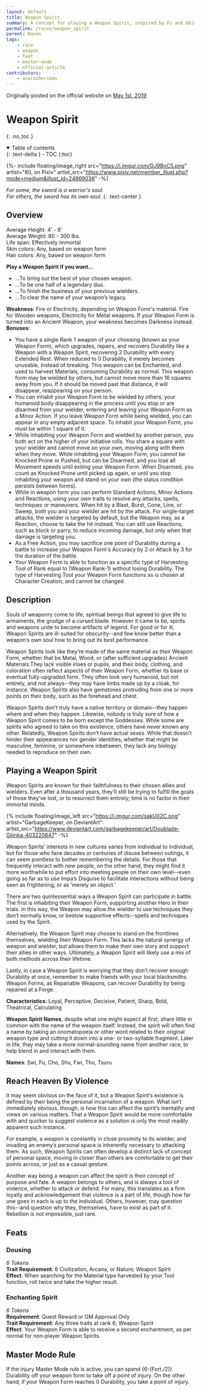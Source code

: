 ```yaml
---
layout: default
title: Weapon Spirit
summary: A concept for playing a Weapon Spirit, inspired by Fi and Ghirahim.
permalink: /races/weapon_spirit
parent: Races
tags:
    - race
    - weapon
    - feat
    - master-mode
    - official-article
contributors:
    - avarasheridan
---
```


Originally posted on the official website on [May 1st, 2019](https://reclaimthewild.net/index.php/2019/05/01/new-race-weapon-spirits/)  

# Weapon Spirit
{: .no_toc }

<details open markdown="block">
  <summary>
    Table of contents
  </summary>
  {: .text-delta }
- TOC
{:toc}
</details>

{%- include floating/image_right src="https://i.imgur.com/GJ9BoC5.png" artist="80, on Pixiv" artist_src="https://www.pixiv.net/member_illust.php?mode=medium&illust_id=24869036" -%}

*For some, the sword is a warrior’s soul.*  
*For others, the sword has its own soul.*
{: .text-center }

## Overview

Average Height: 4’ - 8’  
Average Weight: 80 - 300 lbs.  
Life span: Effectively immortal  
Skin colors: Any, based on weapon form  
Hair colors: Any, based on weapon form  

**Play a Weapon Spirit if you want…**
* ...To bring out the best of your chosen weapon.
* ...To be one half of a legendary duo.
* ...To finish the business of your previous wielders.
* ...To clear the name of your weapon’s legacy.


**Weakness**: Fire or Electricity, depending on Weapon Form's material. Fire for Wooden weapons, Electricity for Metal weapons. If your Weapon Form is turned into an Ancient Weapon, your weakness becomes Darkness instead.  
**Bonuses**:
* You have a single Rank 1 weapon of your choosing (known as your Weapon Form), which upgrades, repairs, and recovers Durability like a Weapon with a Weapon Spirit, recovering 2 Durability with every Extended Rest. When reduced to 0 Durability, it merely becomes unusable, instead of breaking. This weapon can be Enchanted, and used to harvest Materials, consuming Durability as normal. This weapon form may be wielded by others, but cannot move more than 16 squares away from you. If it should be moved past that distance, it will disappear, reappearing on your person.
* You can inhabit your Weapon Form to be wielded by others, your humanoid body disappearing in the process until you stop or are disarmed from your wielder, entering and leaving your Weapon Form as a Minor Action. If you leave Weapon Form while being wielded, you can appear in any empty adjacent space. To inhabit your Weapon Form, you must be within 1 square of it.
* While inhabiting your Weapon Form and wielded by another person, you both act on the higher of your initiative rolls. You share a square with your wielder and cannot move on your own, moving along with them when they move. While inhabiting your Weapon Form, you cannot be Knocked Prone or Pushed, but can be Disarmed, and you lose all Movement speeds until exiting your Weapon Form. When Disarmed, you count as Knocked Prone until picked up again, or until you stop inhabiting your weapon and stand on your own (the status condition persists between forms).
* While in weapon form you can perform Standard Actions, Minor Actions and Reactions, using your own traits to resolve any attacks, spells, techniques or maneuvers. When hit by a Blast, Burst, Cone, Line, or Sweep, both you and your wielder are hit by the attack. For single-target attacks, the wielder is targeted by default, but the Weapon may, as a Reaction, choose to take the hit instead. You can still use Reactions, such as block or parry, to reduce incoming damage, but only when that damage is targeting you.
* As a Free Action, you may sacrifice one point of Durability during a battle to increase your Weapon Form's Accuracy by 2 or Attack by 3 for the duration of the battle.
* Your Weapon Form is able to function as a specific type of Harvesting Tool of Rank equal to (Weapon Rank-1) without losing Durability. The type of Harvesting Tool your Weapon Form functions as is chosen at Character Creation, and cannot be changed.

## Description

Souls of weaponry come to life, spiritual beings that agreed to give life to armaments, the grudge of a cursed blade. However it came to be, spirits and weapons unite to become artifacts of legend. For good or for ill, Weapon Spirits are ill-suited for obscurity--and few know better than a weapon’s own soul how to bring out its best performance.

Weapon Spirits look like they’re made of the same material as their Weapon Form, whether that be Metal, Wood, or (after sufficient upgrades) Ancient Materials.They lack visible irises or pupils, and their body, clothing, and coloration often reflect aspects of their Weapon Form, whether its base or eventual fully-upgraded form. They often look very humanoid, but not entirely, and not always--they may have limbs made up by a cloak, for instance. Weapon Spirits also have gemstones protruding from one or more points on their body, such as the forehead and chest.

Weapon Spirits don’t truly have a native territory or domain--they happen where and when they happen. Likewise, nobody is truly sure of how a Weapon Spirit comes to be born except the Goddesses. While some are spirits who agreed to take on this existence, others have never known any other. Relatedly, Weapon Spirits don’t have actual sexes. While that doesn’t hinder their appearances nor gender identities, whether that might be masculine, feminine, or somewhere inbetween, they lack any biology needed to reproduce on their own.

## Playing a Weapon Spirit

Weapon Spirits are known for their faithfulness to their chosen allies and wielders. Even after a thousand years, they’ll still be trying to fulfill the goals of those they’ve lost, or to resurrect them entirely; time is no factor in their immortal minds.

{% include floating/image_left src="https://i.imgur.com/sakU02C.png" artist="GarbageKeeper, on DeviantArt" artist_src="https://www.deviantart.com/garbagekeeper/art/Doublade-Gijinka-403220647" -%}

Weapon Spirits’ interests in new cultures varies from individual to individual, but for those who face decades or centuries of disuse between outings, it can seem pointless to bother remembering the details. For those that frequently interact with new people, on the other hand, they might find it more worthwhile to put effort into meeting people on their own level--even going so far as to use Impa’s Disguise to facilitate interactions without being seen as frightening, or as ‘merely an object.’

There are two quintessential ways a Weapon Spirit can participate in battle. The first is inhabiting their Weapon Form, supporting another Hero in their trials. In this way, the Weapon may allow the wielder to use techniques they don’t normally know, or bestow supportive effects--spells and techniques used by the Spirit.

Alternatively, the Weapon Spirit may choose to stand on the frontlines themselves, wielding their Weapon Form. This lacks the natural synergy of weapon and wielder, but allows them to make their own story and support their allies in other ways. Ultimately, a Weapon Spirit will likely use a mix of both methods across their lifetime.

Lastly, in case a Weapon Spirit is worrying that they don’t recover enough Durability at once, remember to make friends with your local blacksmiths. Weapon Forms, as Repairable Weapons, can recover Durability by being repaired at a Forge. 

**Characteristics**: Loyal, Perceptive, Decisive, Patient, Sharp, Bold, Theatrical, Calculating 

**Weapon Spirit Names**, despite what one might expect at first, share little in common with the name of the weapon itself. Instead, the spirit will often find a name by taking an onomatopoeia or other word related to their original weapon type and cutting it down into a one- or two-syllable fragment. Later in life, they may take a more normal-sounding name from another race, to help blend in and interact with them. 

**Names**: Swi, Fu, Cho, Shu, Fwi, Tho, Tsuru 

## Reach Heaven By Violence

It may seem obvious on the face of it, but a Weapon Spirit’s existence is defined by their being the personal incarnation of a weapon. What isn’t immediately obvious, though, is how this can affect the spirit’s mentality and views on various matters. That a Weapon Spirit would be more comfortable with and quicker to suggest violence as a solution is only the most readily apparent such instance.

For example, a weapon is constantly in close proximity to its wielder, and invading an enemy’s personal space is inherently necessary to attacking them. As such, Weapon Spirits can often develop a distinct lack of concept of personal space, moving in closer than others are comfortable to get their points across, or just as a casual gesture.

Another way being a weapon can affect the spirit is their concept of purpose and fate. A weapon belongs to others, and is always a tool of violence, whether to attack or defend. For many, this translates as a firm loyalty and acknowledgement that violence is a part of life, though how far one goes in each is up to the individual. Others, however, may question this--and question why they, themselves, have to exist as part of it. Rebellion is not impossible, just rare.

## Feats

### Dousing

*6 Tokens*  
**Trait Requirement**: 6 Civilization, Arcana, or Nature; Weapon Spirit  
**Effect**: When searching for the Material type harvested by your Tool function, roll twice and take the higher result. 

### Enchanting Spirit

*6 Tokens*  
**Requirement**: Quest Reward or GM Approval Only  
**Trait Requirement**: Any three traits at rank 6; Weapon Spirit  
**Effect**: Your Weapon Form is able to receive a second enchantment, as per normal for non-player Weapon Spirits. 

## Master Mode Rule

If the injury Master Mode rule is active, you can spend {6-(Fort./2)} Durability off your weapon form to take off a point of injury. On the other hand, if your Weapon Form reaches 0 Durability, you take a point of injury. 